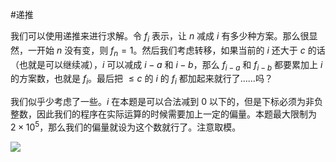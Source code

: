 #递推 

我们可以使用递推来进行求解。令 $f_i$ 表示，让 $n$ 减成 $i$ 有多少种方案。那么很显然，一开始 $n$ 没有变，则 $f_n=1$。然后我们考虑转移，如果当前的 $i$ 还大于 $c$ 的话（也就是可以继续减），$i$ 可以减成 $i-a$ 和 $i-b$，那么 $f_{i-a}$ 和 $f_{i-b}$ 都要累加上 $i$ 的方案数，也就是 $f_i$。最后把 $\le c$ 的 $i$ 的 $f_i$ 都加起来就行了……吗？

我们似乎少考虑了一些。$i$ 在本题是可以合法减到 $0$ 以下的，但是下标必须为非负整数，因此我们的程序在实际运算的时候需要加上一定的偏量。本题最大限制为 $2\times 10^5$，那么我们的偏量就设为这个数就行了。注意取模。

![](https://cdn.luogu.com.cn/upload/image_hosting/qvuu87k7.png)